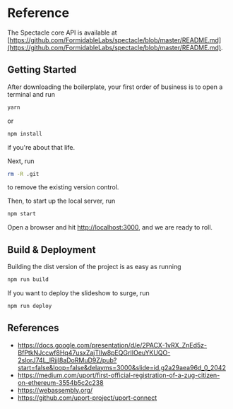
# Reference

The Spectacle core API is available at [https://github.com/FormidableLabs/spectacle/blob/master/README.md](https://github.com/FormidableLabs/spectacle/blob/master/README.md).

## Getting Started

After downloading the boilerplate, your first order of business is to open a terminal and run 
```bash
yarn
```
or 
```bash
npm install
```
if you're about that life.

Next, run 
```bash
rm -R .git
```
to remove the existing version control.

Then, to start up the local server, run
```bash
npm start
```

Open a browser and hit [http://localhost:3000](http://localhost:3000), and we are ready to roll.

## Build & Deployment

Building the dist version of the project is as easy as running
```bash
npm run build
```

If you want to deploy the slideshow to surge, run 
```bash
npm run deploy
```

## References
  - https://docs.google.com/presentation/d/e/2PACX-1vRX_ZnEd5z-BfPtkNJccwf8Hq47usxZajTIlw8pEQGrIIOeuYKUQO-2slorJ74L_lRjjl8aDoRMuD9Z/pub?start=false&loop=false&delayms=3000&slide=id.g2a29aea96d_0_2042
  - https://medium.com/uport/first-official-registration-of-a-zug-citizen-on-ethereum-3554b5c2c238
  - https://webassembly.org/
  - https://github.com/uport-project/uport-connect
